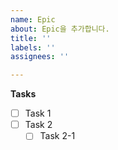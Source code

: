 ```yaml
---
name: Epic
about: Epic을 추가합니다.
title: ''
labels: ''
assignees: ''

---
```


**Tasks**

- [ ] Task 1
- [ ] Task 2
    - [ ] Task 2-1
